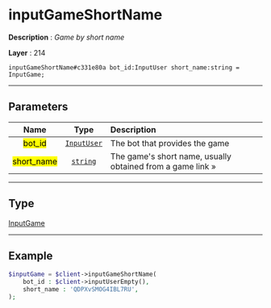 # inputGameShortName

**Description** : *Game by short name*

**Layer** : 214

```tl
inputGameShortName#c331e80a bot_id:InputUser short_name:string = InputGame;
```

---

## Parameters

| Name | Type | Description |
| :---: | :---: | :--- |
| <mark>bot_id</mark> | [`InputUser`](type/InputUser) | The bot that provides the game |
| <mark>short_name</mark> | [`string`](type/string) | The game's short name, usually obtained from a game link » |

---

## Type

[InputGame](type/InputGame)

---

## Example

```php
$inputGame = $client->inputGameShortName(
	bot_id : $client->inputUserEmpty(),
	short_name : 'QDPXvSMOG4IBL7RU',
);
```